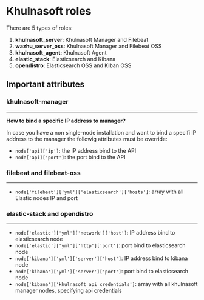 # Khulnasoft roles

There are 5 types of roles:

1. **khulnasoft_server**: Khulnasoft Manager and Filebeat
2. **wazhu_server_oss**: Khulnasoft Manager and Filebeat OSS
3. **khulnasoft_agent**: Khulnasoft Agent
4. **elastic_stack**: Elasticsearch and Kibana
5. **opendistro**: Elasticsearch OSS and Kiban OSS

## Important attributes

### khulnasoft-manager
-----------------

**How to bind a specific IP address to manager?**

In case you have a non single-node installation and want to bind a specifi IP address to the manager 
the followig attributes must be override:

* ```node['api]['ip']```: the IP address bind to the API
* ```node['api]['port']```: the port bind to the API

### filebeat and filebeat-oss
-----------------------------

* ```node['filebeat']['yml']['elasticsearch']['hosts']```: array with all Elastic nodes IP and port

### elastic-stack and opendistro
--------------------------------
* ``node['elastic']['yml']['network']['host']``: IP address bind to elasticsearch node
* ``node['elastic']['yml']['http']['port']``: port bind to elasticsearch node
* ``node['kibana']['yml']['server']['host']``: IP address bind to kibana node
* ``node['kibana']['yml']['server']['port']``: port bind to elasticsearch node
* ``node['kibana']['khulnasoft_api_credentials']``: array with all khulnasoft manager nodes, specifying api credentials